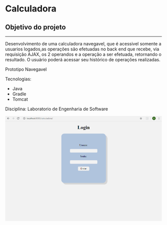 # Calculadora

<h2>Objetivo do projeto</h2>
<hr />

<p>
	Desenvolvimento de uma calculadora navegavel, que é acessivel somente a usuarios logados,as operações são efetuadas no back end que recebe, via requisição AJAX, os 2 operandos e a operação a ser efetuada, retornando o resultado. O usuário poderá acessar seu histórico de operações realizadas. 
</p>

<p>Prototipo Navegavel</p>
<p>Tecnologias:</p>
<ul>
  <li>Java</li>
  <li>Gradle</li>
  <li>Tomcat</li>
</ul>

<p>Disciplina: Laboratorio de Engenharia de Software</p>
<img src="Calculadora.gif" alt="port_ok.gif">

